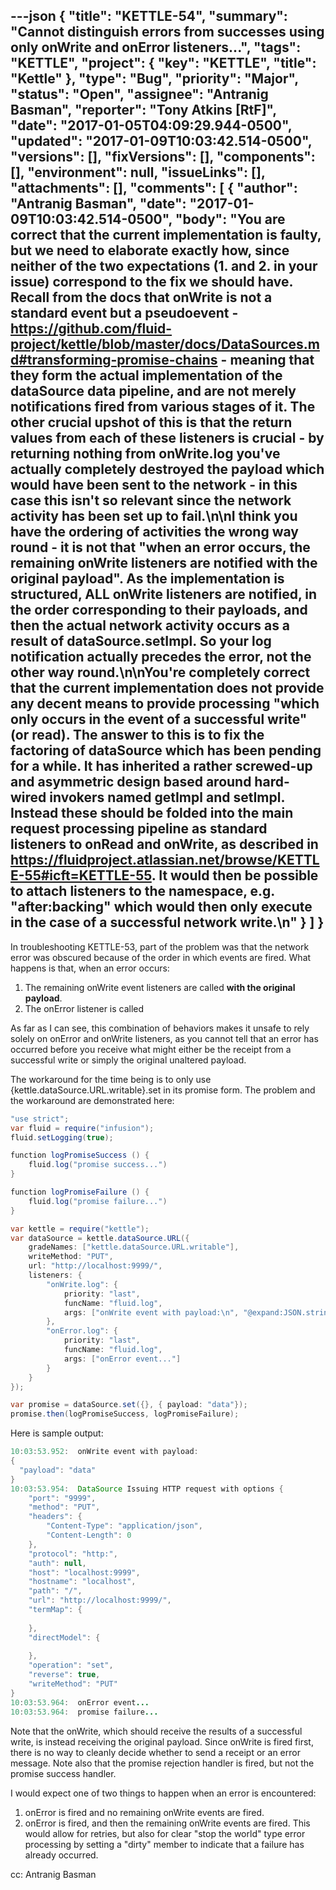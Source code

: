 ---json
{
  "title": "KETTLE-54",
  "summary": "Cannot distinguish errors from successes using only onWrite and onError listeners...",
  "tags": "KETTLE",
  "project": {
    "key": "KETTLE",
    "title": "Kettle"
  },
  "type": "Bug",
  "priority": "Major",
  "status": "Open",
  "assignee": "Antranig Basman",
  "reporter": "Tony Atkins [RtF]",
  "date": "2017-01-05T04:09:29.944-0500",
  "updated": "2017-01-09T10:03:42.514-0500",
  "versions": [],
  "fixVersions": [],
  "components": [],
  "environment": null,
  "issueLinks": [],
  "attachments": [],
  "comments": [
    {
      "author": "Antranig Basman",
      "date": "2017-01-09T10:03:42.514-0500",
      "body": "You are correct that the current implementation is faulty, but we need to elaborate exactly how, since neither of the two expectations (1. and 2. in your issue) correspond to the fix we should have. Recall from the docs that onWrite is not a standard event but a pseudoevent - <https://github.com/fluid-project/kettle/blob/master/docs/DataSources.md#transforming-promise-chains> - meaning that they form the actual implementation of the dataSource data pipeline, and are not merely notifications fired from various stages of it. The other crucial upshot of this is that the **return values** from each of these listeners is crucial - by returning nothing from onWrite.log you've actually completely destroyed the payload which would have been sent to the network - in this case this isn't so relevant since the network activity has been set up to fail.\n\nI think you have the ordering of activities the wrong way round - it is not that \"when an error occurs, the remaining onWrite listeners are notified with the original payload\". As the implementation is structured, ALL onWrite listeners are notified, in the order corresponding to their payloads, and then the actual network activity occurs as a result of dataSource.setImpl. So your log notification actually precedes the error, not the other way round.\n\nYou're completely correct that the current implementation does not provide any decent means to provide processing \"which only occurs in the event of a successful write\" (or read). The answer to this is to fix the factoring of dataSource which has been pending for a while. It has inherited a rather screwed-up and asymmetric design based around hard-wired invokers named getImpl and setImpl. Instead these should be folded into the main request processing pipeline as standard listeners to onRead and onWrite, as described in <https://fluidproject.atlassian.net/browse/KETTLE-55#icft=KETTLE-55>. It would then be possible to attach listeners to the namespace, e.g. \"after:backing\" which would then only execute in the case of a successful network write.\n"
    }
  ]
}
---
In troubleshooting KETTLE-53, part of the problem was that the network error was obscured because of the order in which events are fired.  What happens is that, when an error occurs:

1. The remaining onWrite event listeners are called **with the original payload**.
2. The onError listener is called

As far as I can see, this combination of behaviors makes it unsafe to rely solely on onError and onWrite listeners, as you cannot tell that an error has occurred before you receive what might either be the receipt from a successful write or simply the original unaltered payload.

The workaround for the time being is to only use {kettle.dataSource.URL.writable}.set in its promise form.  The problem and the workaround are demonstrated here:

```java
"use strict";
var fluid = require("infusion");
fluid.setLogging(true);

function logPromiseSuccess () {
    fluid.log("promise success...")
}

function logPromiseFailure () {
    fluid.log("promise failure...")
}

var kettle = require("kettle");
var dataSource = kettle.dataSource.URL({
    gradeNames: ["kettle.dataSource.URL.writable"],
    writeMethod: "PUT",
    url: "http://localhost:9999/",
    listeners: {
        "onWrite.log": {
            priority: "last",
            funcName: "fluid.log",
            args: ["onWrite event with payload:\n", "@expand:JSON.stringify({arguments}, null, 2)"]
        },
        "onError.log": {
            priority: "last",
            funcName: "fluid.log",
            args: ["onError event..."]
        }
    }
});

var promise = dataSource.set({}, { payload: "data"});
promise.then(logPromiseSuccess, logPromiseFailure);
```

Here is sample output:

```java
10:03:53.952:  onWrite event with payload:
{
  "payload": "data"
}
10:03:53.954:  DataSource Issuing HTTP request with options {
    "port": "9999",
    "method": "PUT",
    "headers": {
        "Content-Type": "application/json",
        "Content-Length": 0
    },
    "protocol": "http:",
    "auth": null,
    "host": "localhost:9999",
    "hostname": "localhost",
    "path": "/",
    "url": "http://localhost:9999/",
    "termMap": {
        
    },
    "directModel": {
        
    },
    "operation": "set",
    "reverse": true,
    "writeMethod": "PUT"
}
10:03:53.964:  onError event...
10:03:53.964:  promise failure...
```

Note that the onWrite, which should receive the results of a successful write, is instead receiving the original payload.  Since onWrite is fired first, there is no way to cleanly decide whether to send a receipt or an error message.  Note also that the promise rejection handler is fired, but not the promise success handler.

I would expect one of two things to happen when an error is encountered:

1. onError is fired and no remaining onWrite events are fired.
2. onError is fired, and then the remaining onWrite events are fired.  This would allow for retries, but also for clear "stop the world" type error processing by setting a "dirty" member to indicate that a failure has already occurred.

cc: Antranig Basman

        